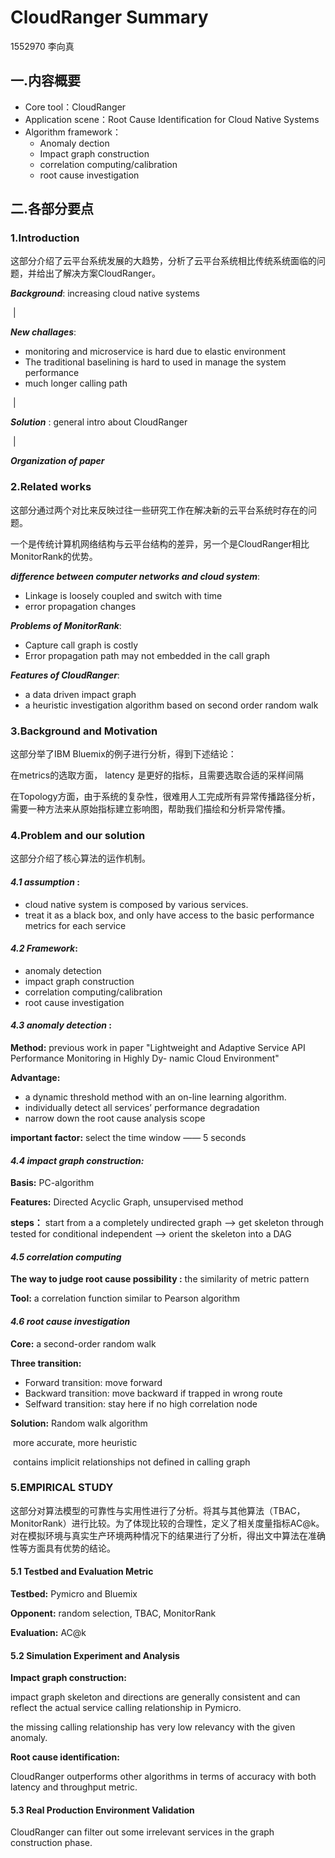 # CloudRanger Summary

1552970 李向真 

## 一.内容概要

* Core tool：CloudRanger
* Application scene：Root Cause Identification for Cloud Native Systems
* Algorithm framework：
  * Anomaly dection
  * Impact graph construction
  * correlation computing/calibration
  * root cause investigation



## 二.各部分要点

### 1.Introduction

这部分介绍了云平台系统发展的大趋势，分析了云平台系统相比传统系统面临的问题，并给出了解决方案CloudRanger。



***Background***: increasing cloud native systems 

​              |

***New challages***:

- monitoring and microservice is hard due to elastic environment
- The traditional baselining is hard to used in manage the system performance 
- much longer calling path

​              |

***Solution*** : general intro about CloudRanger

​              |

***Organization of paper***



### 2.Related works

这部分通过两个对比来反映过往一些研究工作在解决新的云平台系统时存在的问题。

一个是传统计算机网络结构与云平台结构的差异，另一个是CloudRanger相比MonitorRank的优势。



***difference between computer networks and cloud system***:

* Linkage is loosely coupled and switch with time
* error propagation changes

***Problems of MonitorRank***:

* Capture call graph is costly
* Error propagation path may not embedded in the call graph

***Features of CloudRanger***:

* a data driven impact graph
* a heuristic investigation algorithm based on second order random walk 



### 3.Background and Motivation

这部分举了IBM Bluemix的例子进行分析，得到下述结论：

在metrics的选取方面， latency 是更好的指标，且需要选取合适的采样间隔

在Topology方面，由于系统的复杂性，很难用人工完成所有异常传播路径分析，需要一种方法来从原始指标建立影响图，帮助我们描绘和分析异常传播。



### 4.Problem and our solution

这部分介绍了核心算法的运作机制。

####  ***4.1 assumption*** : 

* cloud native system is composed by various services.  
* treat it as a black box, and only have access to the basic performance metrics for each service



#### ***4.2 Framework***:

* anomaly detection
* impact graph construction
* correlation computing/calibration
* root cause investigation



#### ***4.3 anomaly detection*** :

**Method:** previous work in paper "Lightweight and Adaptive Service API Performance Monitoring in Highly Dy- namic Cloud Environment"

**Advantage:**

* a dynamic threshold method with an on-line learning algorithm.
* individually detect all services’ performance degradation
* narrow down the root cause analysis scope

**important factor:** select the time window —— 5 seconds



#### *4.4  impact graph construction:*

**Basis:** PC-algorithm

**Features:** Directed Acyclic Graph, unsupervised method

**steps：** start from a a completely undirected graph ——> get skeleton through tested for conditional independent ——> orient the skeleton into a DAG



#### *4.5 correlation computing*

**The way to judge root cause possibility :**  the similarity of metric pattern

**Tool:** a correlation function similar to Pearson algorithm



#### *4.6 root cause investigation*

**Core:**  a second-order random walk 

**Three transition:**  

* Forward transition: move forward
* Backward transition: move backward if trapped in wrong route
* Selfward transition: stay here if no high correlation node

**Solution:**  Random walk algorithm

​		   more accurate, more heuristic 

​                   contains implicit relationships not defined in calling graph



### 5.EMPIRICAL STUDY

这部分对算法模型的可靠性与实用性进行了分析。将其与其他算法（TBAC，MonitorRank）进行比较。为了体现比较的合理性，定义了相关度量指标AC@k。对在模拟环境与真实生产环境两种情况下的结果进行了分析，得出文中算法在准确性等方面具有优势的结论。

#### 5.1 Testbed and Evaluation Metric

**Testbed:** Pymicro and Bluemix

**Opponent:** random selection, TBAC, MonitorRank

**Evaluation:** AC@k

#### 5.2 Simulation Experiment and Analysis

**Impact graph construction:** 

impact graph skeleton and directions are generally consistent and can reflect the actual service calling relationship in Pymicro. 

the missing calling relationship has very low relevancy with the given anomaly.

**Root cause identification:** 

CloudRanger outperforms other algorithms in terms of accuracy with both latency and throughput metric.



#### 5.3 Real Production Environment Validation

CloudRanger can filter out some irrelevant services in the graph construction phase.